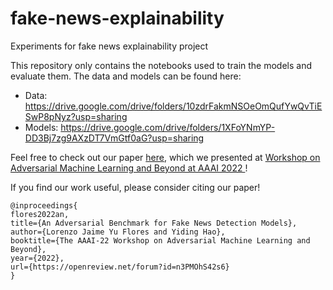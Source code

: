 # fake-news-explainability
Experiments for fake news explainability project

This repository only contains the notebooks used to train the models and evaluate them.
The data and models can be found here:
* Data: https://drive.google.com/drive/folders/10zdrFakmNSOeOmQufYwQvTiESwP8pNyz?usp=sharing
* Models: https://drive.google.com/drive/folders/1XFoYNmYP-DD3Bj7zg9AXzDT7VmGtf0aG?usp=sharing

Feel free to check out our paper <a href=https://arxiv.org/abs/2201.00912>here</a>, which we presented at <a href=https://advml-workshop.github.io/aaai2022/> Workshop on Adversarial Machine Learning and Beyond at AAAI 2022 </a>! 

If you find our work useful, please consider citing our paper!
```
@inproceedings{
flores2022an,
title={An Adversarial Benchmark for Fake News Detection Models},
author={Lorenzo Jaime Yu Flores and Yiding Hao},
booktitle={The AAAI-22 Workshop on Adversarial Machine Learning and Beyond},
year={2022},
url={https://openreview.net/forum?id=n3PMOhS42s6}
}
```
